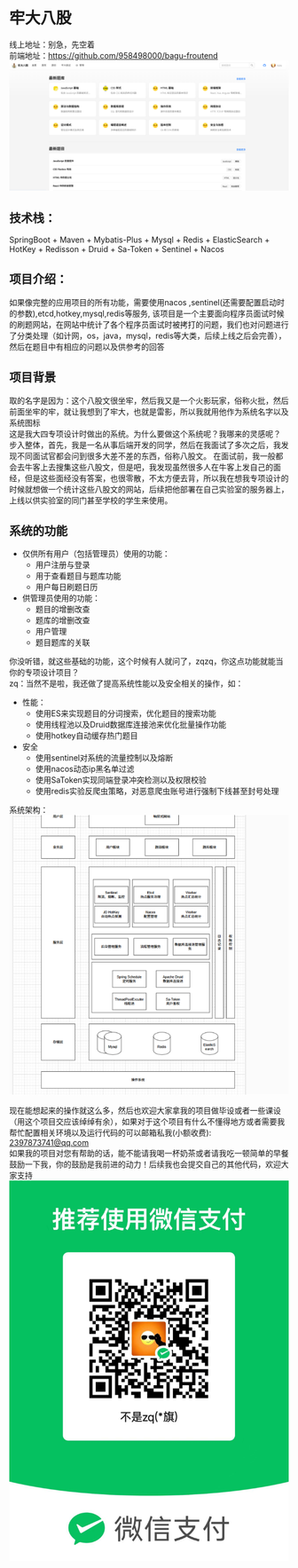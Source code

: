 # 牢大八股
线上地址：别急，先空着  
前端地址：https://github.com/958498000/bagu-froutend
![img.png](img/zhuye.png)
## 技术栈： 
SpringBoot +  Maven + Mybatis-Plus + Mysql + Redis + ElasticSearch + HotKey + Redisson + Druid + Sa-Token + Sentinel + Nacos 
## 项目介绍：
如果像完整的应用项目的所有功能，需要使用nacos ,sentinel(还需要配置启动时的参数),etcd,hotkey,mysql,redis等服务,
该项目是一个主要面向程序员面试时候的刷题网站，在网站中统计了各个程序员面试时被拷打的问题，我们也对问题进行了分类处理（如计网，os，java，mysql，redis等大类，后续上线之后会完善），然后在题目中有相应的问题以及供参考的回答   
## 项目背景
取的名字是因为：这个八股文很坐牢，然后我又是一个火影玩家，俗称火批，然后前面坐牢的牢，就让我想到了牢大，也就是雷影，所以我就用他作为系统名字以及系统图标  
这是我大四专项设计时做出的系统。为什么要做这个系统呢？我哪来的灵感呢？
步入整体，首先，我是一名从事后端开发的同学，然后在我面试了多次之后，我发现不同面试官都会问到很多大差不差的东西，俗称八股文。 在面试前，我一般都会去牛客上去搜集这些八股文，但是吧，我发现虽然很多人在牛客上发自己的面经，但是这些面经没有答案，也很零散，不太方便去背，所以我在想我专项设计的时候就想做一个统计这些八股文的网站，后续把他部署在自己实验室的服务器上，上线以供实验室的同门甚至学校的学生来使用。
## 系统的功能
- 仅供所有用户（包括管理员）使用的功能：
    - 用户注册与登录
    - 用于查看题目与题库功能
    - 用户每日刷题日历
- 供管理员使用的功能：
    - 题目的增删改查
    - 题库的增删改查
    - 用户管理
    - 题目题库的关联  

你没听错，就这些基础的功能，这个时候有人就问了，zqzq，你这点功能就能当你的专项设计项目？  
zq：当然不是啦，我还做了提高系统性能以及安全相关的操作，如：  
- 性能：
   - 使用ES来实现题目的分词搜索，优化题目的搜索功能
   - 使用线程池以及Druid数据库连接池来优化批量操作功能
   - 使用hotkey自动缓存热门题目
- 安全
   - 使用sentinel对系统的流量控制以及熔断
   - 使用nacos动态ip黑名单过滤
   - 使用SaToken实现同端登录冲突检测以及权限校验
   - 使用redis实验反爬虫策略，对恶意爬虫账号进行强制下线甚至封号处理    
  
系统架构：
![img.png](img/架构图.png)

现在能想起来的操作就这么多，然后也欢迎大家拿我的项目做毕设或者一些课设（用这个项目交应该绰绰有余），如果对于这个项目有什么不懂得地方或者需要我帮忙配置相关环境以及运行代码的可以邮箱私我(小额收费): 2397873741@qq.com  
如果我的项目对您有帮助的话，能不能请我喝一杯奶茶或者请我吃一顿简单的早餐鼓励一下我，你的鼓励是我前进的动力！后续我也会提交自己的其他代码，欢迎大家支持
![img.png](img/fukuan.png)
  

